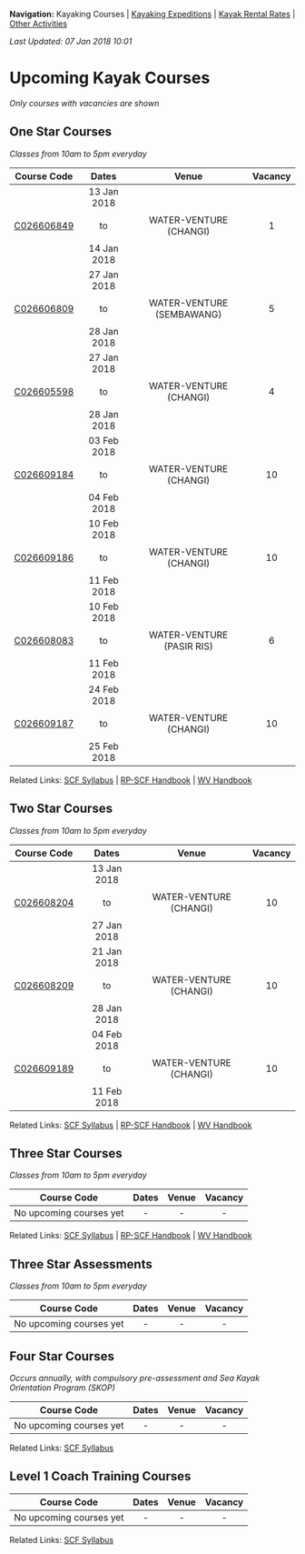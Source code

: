 **Navigation:** Kayaking Courses &#124; [Kayaking Expeditions](expedition) &#124; [Kayak Rental Rates](rental) &#124; [Other Activities](activity)

_Last Updated: 07 Jan 2018 10:01_
# Upcoming Kayak Courses
_Only courses with vacancies are shown_

## One Star Courses
_Classes from 10am to 5pm everyday_

Course Code | Dates | Venue | Vacancy 
:---: | :---: | :---: | :---: 
[C026606849](https://www.onepa.sg/class/details/c026606849)|13 Jan 2018<br/><br/>to<br/><br/>14 Jan 2018|WATER-VENTURE (CHANGI)|1
[C026606809](https://www.onepa.sg/class/details/c026606809)|27 Jan 2018<br/><br/>to<br/><br/>28 Jan 2018|WATER-VENTURE (SEMBAWANG)|5
[C026605598](https://www.onepa.sg/class/details/c026605598)|27 Jan 2018<br/><br/>to<br/><br/>28 Jan 2018|WATER-VENTURE (CHANGI)|4
[C026609184](https://www.onepa.sg/class/details/c026609184)|03 Feb 2018<br/><br/>to<br/><br/>04 Feb 2018|WATER-VENTURE (CHANGI)|10
[C026609186](https://www.onepa.sg/class/details/c026609186)|10 Feb 2018<br/><br/>to<br/><br/>11 Feb 2018|WATER-VENTURE (CHANGI)|10
[C026608083](https://www.onepa.sg/class/details/c026608083)|10 Feb 2018<br/><br/>to<br/><br/>11 Feb 2018|WATER-VENTURE (PASIR RIS)|6
[C026609187](https://www.onepa.sg/class/details/c026609187)|24 Feb 2018<br/><br/>to<br/><br/>25 Feb 2018|WATER-VENTURE (CHANGI)|10

Related Links:
[SCF Syllabus](http://scf.org.sg/menu-parent-courses/menu-parent-recreation-kayaking/menu-parent-personal-stars-award/1-star-award/) &#124; [RP-SCF Handbook](http://scf.org.sg/RC6/hidden_content_scf/uploads/2014/11/RP-SCF-1-Star-Handbook.pdf) &#124; [WV Handbook](https://github.com/davidloke/Paddle-SG/raw/master/handbook/wv-1star-handbook.pdf)

## Two Star Courses
_Classes from 10am to 5pm everyday_

Course Code | Dates | Venue | Vacancy 
:---: | :---: | :---: | :---: 
[C026608204](https://www.onepa.sg/class/details/c026608204)|13 Jan 2018<br/><br/>to<br/><br/>27 Jan 2018|WATER-VENTURE (CHANGI)|10
[C026608209](https://www.onepa.sg/class/details/c026608209)|21 Jan 2018<br/><br/>to<br/><br/>28 Jan 2018|WATER-VENTURE (CHANGI)|10
[C026609189](https://www.onepa.sg/class/details/c026609189)|04 Feb 2018<br/><br/>to<br/><br/>11 Feb 2018|WATER-VENTURE (CHANGI)|10

Related Links:
[SCF Syllabus](http://scf.org.sg/menu-parent-courses/menu-parent-recreation-kayaking/menu-parent-personal-stars-award/2-star-award/) &#124; [RP-SCF Handbook](http://scf.org.sg/RC6/hidden_content_scf/uploads/2014/11/RP-SCF-2-Star-Handbook.pdf) &#124; [WV Handbook](https://github.com/davidloke/Paddle-SG/raw/master/handbook/wv-2star-handbook.pdf)

## Three Star Courses
_Classes from 10am to 5pm everyday_

Course Code | Dates | Venue | Vacancy 
:---: | :---: | :---: | :---: 
No upcoming courses yet|-|-|-

Related Links:
[SCF Syllabus](http://scf.org.sg/menu-parent-courses/menu-parent-recreation-kayaking/menu-parent-personal-stars-award/3-star-award/) &#124; [RP-SCF Handbook](http://scf.org.sg/RC6/hidden_content_scf/uploads/2014/11/RP-SCF-3-Star-Handbook.pdf) &#124; [WV Handbook](https://github.com/davidloke/Paddle-SG/raw/master/handbook/wv-3star-handbook.pdf)

## Three Star Assessments
_Classes from 10am to 5pm everyday_

Course Code | Dates | Venue | Vacancy 
:---: | :---: | :---: | :---: 
No upcoming courses yet|-|-|-


## Four Star Courses
_Occurs annually, with compulsory pre-assessment and Sea Kayak Orientation Program (SKOP)_

Course Code | Dates | Venue | Vacancy 
:---: | :---: | :---: | :---: 
No upcoming courses yet|-|-|-

Related Links:
[SCF Syllabus](http://scf.org.sg/menu-parent-courses/menu-parent-recreation-kayaking/menu-parent-personal-stars-award/4-star-award-riversea/)

## Level 1 Coach Training Courses

Course Code | Dates | Venue | Vacancy 
:---: | :---: | :---: | :---: 
No upcoming courses yet|-|-|-

Related Links:
[SCF Syllabus](http://scf.org.sg/menu-parent-courses/menu-parent-coaching-course/menu-parent-recreational/coaching-level-1-r/)

